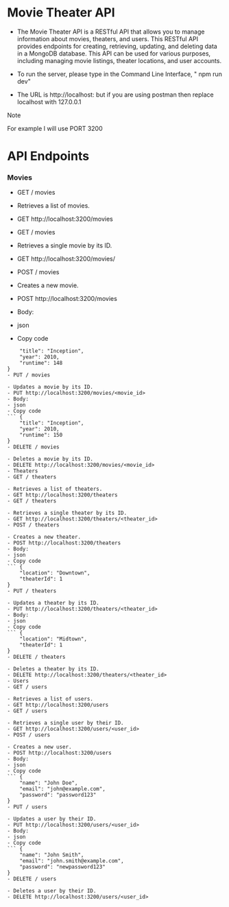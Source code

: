 # Movie Theater API

- The Movie Theater API is a RESTful API that allows you to manage information about movies, theaters, and users. This RESTful API provides endpoints for creating, retrieving, updating, and deleting data in a MongoDB database. This API can be used for various purposes, including managing movie listings, theater locations, and user accounts.

- To run the server, please type in the Command Line Interface, " npm run dev"

- The URL is http://localhost:<Enter your PORT number here> but if you are using postman then replace localhost with 127.0.0.1

> [!Note]
> For example I will use PORT 3200

# API Endpoints

### Movies
- GET / movies

- Retrieves a list of movies.
- GET http://localhost:3200/movies
- GET / movies

- Retrieves a single movie by its ID.
- GET http://localhost:3200/movies/
- POST / movies

- Creates a new movie.
- POST http://localhost:3200/movies
- Body:
- json
- Copy code
``` {
    "title": "Inception",
    "year": 2010,
    "runtime": 148
}
- PUT / movies

- Updates a movie by its ID.
- PUT http://localhost:3200/movies/<movie_id>
- Body:
- json
- Copy code
``` {
    "title": "Inception",
    "year": 2010,
    "runtime": 150
}
- DELETE / movies

- Deletes a movie by its ID.
- DELETE http://localhost:3200/movies/<movie_id>
- Theaters
- GET / theaters

- Retrieves a list of theaters.
- GET http://localhost:3200/theaters
- GET / theaters

- Retrieves a single theater by its ID.
- GET http://localhost:3200/theaters/<theater_id>
- POST / theaters

- Creates a new theater.
- POST http://localhost:3200/theaters
- Body:
- json
- Copy code
``` {
    "location": "Downtown",
    "theaterId": 1
}
- PUT / theaters

- Updates a theater by its ID.
- PUT http://localhost:3200/theaters/<theater_id>
- Body:
- json
- Copy code
``` {
    "location": "Midtown",
    "theaterId": 1
}
- DELETE / theaters

- Deletes a theater by its ID.
- DELETE http://localhost:3200/theaters/<theater_id>
- Users
- GET / users

- Retrieves a list of users.
- GET http://localhost:3200/users
- GET / users

- Retrieves a single user by their ID.
- GET http://localhost:3200/users/<user_id>
- POST / users

- Creates a new user.
- POST http://localhost:3200/users
- Body:
- json
- Copy code
``` {
    "name": "John Doe",
    "email": "john@example.com",
    "password": "password123"
}
- PUT / users

- Updates a user by their ID.
- PUT http://localhost:3200/users/<user_id>
- Body:
- json
- Copy code
``` {
    "name": "John Smith",
    "email": "john.smith@example.com",
    "password": "newpassword123"
}
- DELETE / users

- Deletes a user by their ID.
- DELETE http://localhost:3200/users/<user_id>